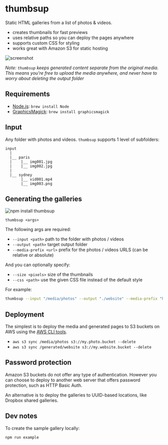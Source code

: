 # thumbsup

Static HTML galleries from a list of photos & videos.

- creates thumbnails for fast previews
- uses relative paths so you can deploy the pages anywhere
- supports custom CSS for styling
- works great with Amazon S3 for static hosting

![screenshot](https://raw.github.com/rprieto/thumbsup/master/screenshot.jpg)

*Note: `thumbsup` keeps generated content separate from the original media. This means you're free to upload the media anywhere, and never have to worry about deleting the output folder*

## Requirements

- [Node.js](http://nodejs.org/): `brew install Node`
- [GraphicsMagick](http://www.graphicsmagick.org/): `brew install graphicsmagick`

## Input

Any folder with photos and videos.
`thumbsup` supports 1 level of subfolders:

```
input
  |
  |__ paris
  |    |__ img001.jpg
  |    |__ img002.jpg
  |
  |__ sydney
       |__ vid001.mp4
       |__ img003.png
```

## Generating the galleries

![npm install thumbsup](https://nodei.co/npm/thumbsup.png)

```
thumbsup <args>
```

The following args are required:

- `--input <path>` path to the folder with photos / videos
- `--output <path>` target output folder
- `--media-prefix <url>` prefix for the photos / videos URLS (can be relative or absolute)

And you can optionally specify:

- `--size <pixels>` size of the thumbnails
- `--css <path>` use the given CSS file instead of the default style

For example:

```bash
thumbsup --input "/media/photos" --output "./website" --media-prefix "http://my.photo.bucket.s3.amazon.com" --css "custom.css" --size 200
```

## Deployment

The simplest is to deploy the media and generated pages to S3 buckets on AWS using the [AWS CLI tools](http://aws.amazon.com/cli/).

- `aws s3 sync /media/photos s3://my.photo.bucket --delete`
- `aws s3 sync /generated/website s3://my.website.bucket --delete`

## Password protection

Amazon S3 buckets do not offer any type of authentication. However you can choose to deploy to another web server that offers password protection, such as HTTP Basic Auth.

An alternative is to deploy the galleries to UUID-based locations, like Dropbox shared galleries.

## Dev notes

To create the sample gallery locally:

```
npm run example
```
